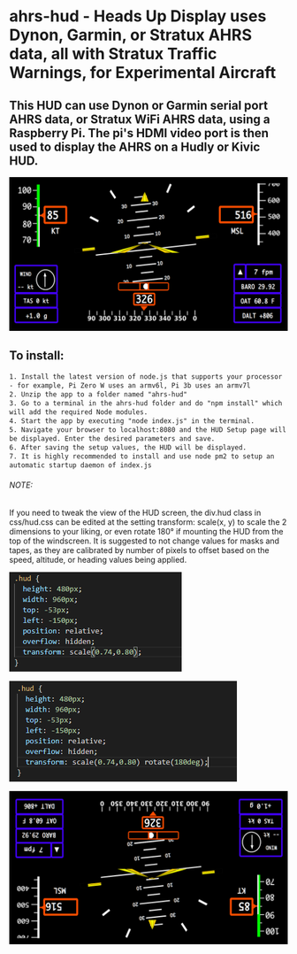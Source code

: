 # ahrs-hud - Heads Up Display uses Dynon, Garmin, or Stratux AHRS data, all with Stratux Traffic Warnings, for Experimental Aircraft

## This HUD can use Dynon or Garmin serial port AHRS data, or Stratux WiFi AHRS data, using a Raspberry Pi. The pi's HDMI video port is then used to display the AHRS on a Hudly or Kivic HUD. 
![Image of hud](https://github.com/N129BZ/adahrs-hud/blob/master/docs/Screenshot20200418.png)

## To install: 
    1. Install the latest version of node.js that supports your processor - for example, Pi Zero W uses an armv6l, Pi 3b uses an armv7l  
    2. Unzip the app to a folder named "ahrs-hud"
    3. Go to a terminal in the ahrs-hud folder and do "npm install" which will add the required Node modules.
    4. Start the app by executing "node index.js" in the terminal.
    5. Navigate your browser to localhost:8080 and the HUD Setup page will be displayed. Enter the desired parameters and save.
    6. After saving the setup values, the HUD will be displayed. 
    7. It is highly recommended to install and use node pm2 to setup an automatic startup daemon of index.js 

###### NOTE:
If you need to tweak the view of the HUD screen, the div.hud class in css/hud.css can be edited at the setting transform: scale(x, y) to scale the 2 dimensions to your liking, or even rotate 180° if mounting the HUD from the top of the windscreen. It is suggested to not change values for masks and tapes, as they are calibrated by number of pixels to offset based on the speed, altitude, or heading values being applied.

![Image of ScaleSetting](https://github.com/N129BZ/adahrs-hud/blob/master/docs/hudcss1.png)

![Image of ScaleSetting](https://github.com/N129BZ/adahrs-hud/blob/master/docs/hudcss2.png)

![Image of UpsideDown](https://github.com/N129BZ/adahrs-hud/blob/master/docs/Screenshot20200418_ud.png)
